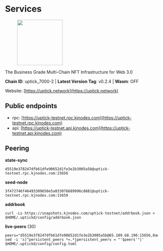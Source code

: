 # Services

<figure><img src="https://raw.githubusercontent.com/kj89/testnet_manuals/main/pingpub/logos/uptick.png" width="150" alt=""><figcaption></figcaption></figure>

The Business Grade Multi-Chain NFT Infrastructure for Web 3.0

**Chain ID**: uptick_7000-2 | **Latest Version Tag**: v0.2.4 | **Wasm**: OFF

Website: [https://uptick.network](https://uptick.network)


## Public endpoints

* rpc: [https://uptick-testnet.rpc.kjnodes.com](https://uptick-testnet.rpc.kjnodes.com)
* api: [https://uptick-testnet.api.kjnodes.com](https://uptick-testnet.api.kjnodes.com)

## Peering

**state-sync**

```
d5519e378247dfb61dfe90652d1fe3e2b3005a5b@uptick-testnet.rpc.kjnodes.com:15656
```

**seed-node**

```
3f472746f46493309650e5a033076689996c8881@uptick-testnet.rpc.kjnodes.com:15659
```

**addrbook**
```
curl -Ls https://snapshots.kjnodes.com/uptick-testnet/addrbook.json > $HOME/.uptickd/config/addrbook.json
```

**live-peers** (30)
```
peers="d5519e378247dfb61dfe90652d1fe3e2b3005a5b@65.109.68.190:15656,0aee682fb3453170737149203e5c23d2e0c46058@142.132.253.112:15656,fb6dba36fcf9f62a817558c0bd10e114ac8c44cc@116.203.183.189:15656,2298edffe9306e4d9370233c1d29dab567829095@144.91.78.28:26656,f94be046ec5f2b0b7096541cd157bd33f62c360d@95.216.68.96:15656,3cffe20d473b0bd4451d330da8b741b5d42dcb44@65.21.131.215:26666,70c19420bb2d40c5a6c3466c69ead6e0877b9cc7@45.85.250.108:26656,e8704845eaa0f3d39fcdc9c4065f3beb344384db@142.132.152.46:27656,7a1f08486cd519270b3aeab7c6c4abf2cc07d22b@46.17.250.145:60856,2d892493335b4bb1582dabcaa1e832bcba041e79@95.217.4.62:26656,962d620d21ce5caba3e765501dd9b309cfac234f@78.31.64.11:26356,f296bfda3c0c3f46059c89d3ee02f3f11d95d00b@162.55.234.70:55056,20aaf646f9c766a8b81d838554ba6e593122ed1f@46.4.122.236:36656,94b63fddfc78230f51aeb7ac34b9fb86bd042a77@94.23.207.45:30556,8340a33a3794dfef56159f412012c16ce51d96dc@65.109.85.52:46656,0afb5ce897e69eec34fb32bf87f4a2f93f79e0b3@65.109.65.210:30656,821cec653e1bdcd6e0ea7db62ddc65e7dae9fc5b@190.2.136.58:26656,eb5a3112a64944e2bd701ff8aa99ab95209c6310@185.198.27.110:26656,96a2fd192db329ff9df3f44569f0fe452ea9f19e@65.108.232.110:15656,40e340692ead998ad22d4c5907d4ca27ac1cdbc8@65.109.34.9:60856,b483acbcae7ccd1244f588144245e9d1124c3de5@88.99.56.200:26666,883d6557bef1bae68c4fb569078caf0cf4c45bdd@142.132.202.50:26651,0105e6bcc1d69031d27817110050319446101362@65.108.197.178:31656,d8777278648d8fc93800692a8b96a7f104df4f9a@194.163.135.127:26656,6b5375296e81501b0db0a34a7a04f39520400214@65.108.45.200:27565,962e467376dd18f68bbab10cda5a336a1a08aa4b@65.21.134.202:26666,b1f4cbece3a83ea55ba28a50281eaa3af9119cd4@65.21.129.95:21256,b9e0210809b9dfc9cd299c6e83116d7fa45c6e27@65.109.68.93:46656,79888e0547bfb9937e4a6f4fbdca7ccbf46cbbde@155.133.23.88:26656,75aa14851ff12bd4825fe5679958dc278086e2b9@95.216.14.72:34656"
sed -i 's|^persistent_peers *=.*|persistent_peers = "'$peers'"|' $HOME/.uptickd/config/config.toml
```
